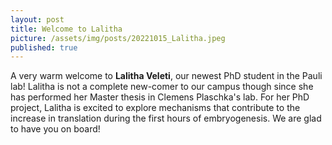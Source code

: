 ```yaml
---
layout: post
title: Welcome to Lalitha
picture: /assets/img/posts/20221015_Lalitha.jpeg
published: true
---
```

A very warm welcome to **Lalitha Veleti**, our newest PhD student in the Pauli lab! 
Lalitha is not a complete new-comer to our campus though since she has performed her Master thesis in Clemens Plaschka's lab. For her PhD project, Lalitha is excited to explore mechanisms that contribute to the increase in translation during the first hours of embryogenesis.
We are glad to have you on board!
